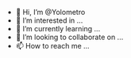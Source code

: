 - 👋 Hi, I’m @Yolometro
- 👀 I’m interested in ...
- 🌱 I’m currently learning ...
- 💞️ I’m looking to collaborate on ...
- 📫 How to reach me ...

<!---
Yolometro/Yolometro is a ✨ special ✨ repository because its `README.md` (this file) appears on your GitHub profile.
You can click the Preview link to take a look at your changes.
--->
